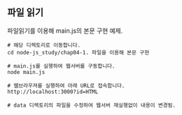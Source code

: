 ## 파일 읽기
파일읽기를 이용해 main.js의 본문 구현 예제.
```
# 해당 디렉토리로 이동합니다.
cd node-js_study/chap04-1. 파일을 이용해 본문 구현

# main.js를 실행하여 웹서버를 구동합니다.
node main.js

# 웹브라우져를 실행하여 아래 URL로 접속합니다.
http://localhost:3000?id=HTML

# data 디렉토리의 파일을 수정하여 웹서버 재실행없이 내용이 변경됨.
```

